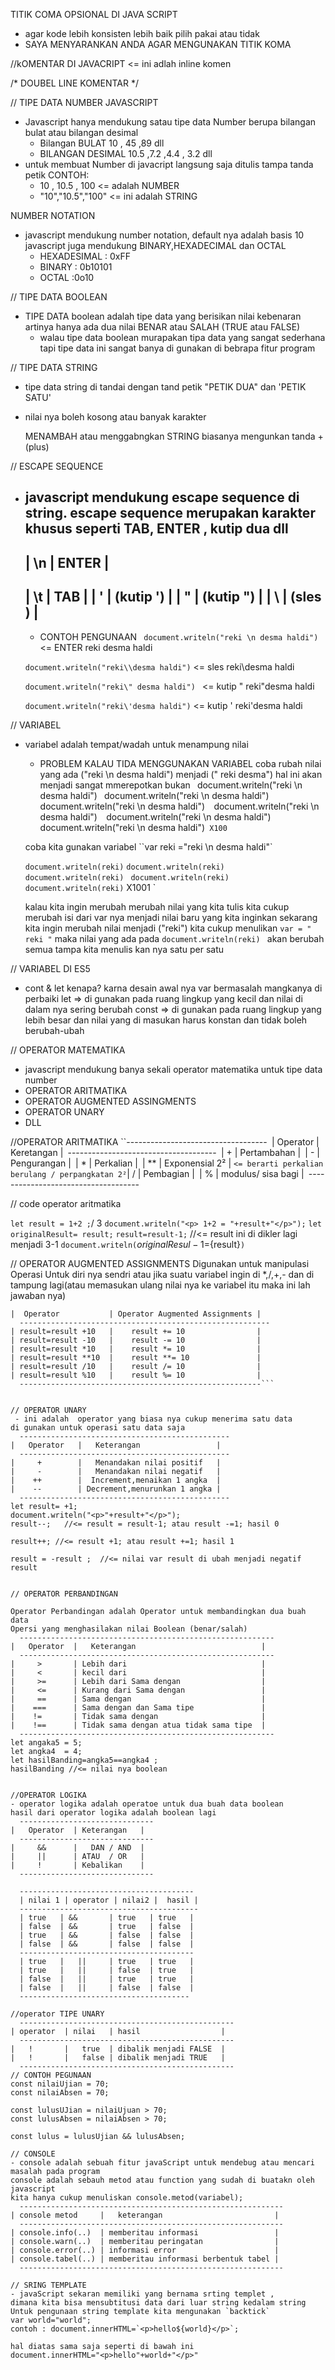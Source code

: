  TITIK COMA OPSIONAL DI JAVA SCRIPT
- agar kode lebih konsisten lebih baik pilih pakai atau tidak
- SAYA MENYARANKAN ANDA AGAR MENGUNAKAN TITIK KOMA

//kOMENTAR DI JAVACRIPT   <=  ini adlah inline komen

/*
  DOUBEL LINE KOMENTAR
*/


// TIPE DATA NUMBER JAVASCRIPT
  - Javascript hanya mendukung satau tipe data Number berupa bilangan bulat atau bilangan desimal
      - Bilangan BULAT 10 , 45 ,89 dll
      - BILANGAN DESIMAL 10.5 ,7.2 ,4.4 , 3.2 dll
  - untuk membuat Number di javacript langsung saja ditulis tampa tanda petik
  CONTOH:
    - 10 , 10.5 , 100   <= adalah NUMBER
    - "10","10.5","100"  <= ini adalah STRING
  
  NUMBER NOTATION 
  - javascript mendukung number notation, default nya adalah basis 10
  javascript juga mendukung BINARY,HEXADECIMAL dan OCTAL
    - HEXADESIMAL   : 0xFF
    - BINARY : 0b10101
    - OCTAL :0o10



// TIPE DATA BOOLEAN
- TIPE DATA boolean adalah tipe data yang berisikan nilai kebenaran
artinya hanya ada dua nilai BENAR atau SALAH (TRUE atau FALSE)
    - walau tipe data boolean murapakan tipa data yang sangat sederhana tapi tipe data ini sangat banya di gunakan di bebrapa fitur program

// TIPE DATA STRING
- tipe data string di tandai dengan tand petik "PETIK DUA" dan 'PETIK SATU'
- nilai nya boleh kosong atau banyak karakter

  MENAMBAH atau menggabngkan STRING biasanya mengunkan tanda + (plus)


// ESCAPE SEQUENCE
- javascript mendukung escape sequence di string. escape sequence merupakan karakter 
  khusus seperti TAB, ENTER , kutip dua dll
  ---------------------------
  |    \n       | ENTER     |
  ---------------------------
  |    \t       | TAB       |
  |    \'       | (kutip ') |
  |    \"       | (kutip ") |
  |    \\       | (sles \)  |
  ---------------------------
  - CONTOH PENGUNAAN
  ` document.writeln("reki \n desma haldi")`     <= ENTER
  reki
  desma haldi

  `document.writeln("reki\\desma haldi")`     <= sles
  reki\desma haldi

  `document.writeln("reki\" desma haldi") `   <= kutip "
  reki"desma haldi

  `document.writeln("reki\'desma haldi")`     <= kutip '
  reki'desma haldi




// VARIABEL

- variabel adalah tempat/wadah untuk menampung nilai

  - PROBLEM KALAU TIDA MENGGUNAKAN VARIABEL
  coba rubah nilai yang ada ("reki \n desma haldi") menjadi (" reki desma")
  hal ini akan menjadi sangat mmerepotkan bukan 
`
  `document.writeln("reki \n desma haldi") `
  `document.writeln("reki \n desma haldi")`
  `document.writeln("reki \n desma haldi")` 
  `document.writeln("reki \n desma haldi")` 
  `document.writeln("reki \n desma haldi")` 
  `document.writeln("reki \n desma haldi")` X100`

  coba kita gunakan variabel 
``var reki ="reki \n desma haldi"`

  `document.writeln(reki)`
  `document.writeln(reki) `
  `document.writeln(reki) `
  `document.writeln(reki) `
  `document.writeln(reki)` X1001 `

  kalau kita ingin merubah merubah nilai yang kita tulis
  kita cukup merubah isi dari var nya menjadi nilai baru yang kita inginkan
  sekarang kita ingin merubah nilai menjadi ("reki") kita cukup menulikan
  `var = " reki "`
  maka nilai yang ada pada 
    `document.writeln(reki) `
    akan berubah semua tampa kita menulis kan nya satu per satu


// VARIABEL DI ES5 
- cont & let
kenapa?
karna desain awal nya var bermasalah mangkanya di perbaiki 
let   => di gunakan pada ruang lingkup yang kecil dan nilai di dalam nya sering berubah
const => di gunakan pada ruang lingkup yang lebih besar dan nilai yang di masukan harus konstan dan tidak boleh berubah-ubah


// OPERATOR MATEMATIKA
- javascript mendukung banya sekali operator matematika untuk tipe data number
- OPERATOR ARITMATIKA
- OPERATOR AUGMENTED ASSINGMENTS
- OPERATOR UNARY
- DLL

//OPERATOR ARITMATIKA
``-----------------------------------`
`|  Operator    | Keretangan         |`
`-------------------------------------`
`|     +        | Pertambahan        |`
`|     -        | Pengurangan        |`
`|     *        | Perkalian          |`
`|     **       | Exponensial 2²     | ` <= berarti perkalian berulang / perpangkatan 2²
`|     /        | Pembagian          |`
`|     %        | modulus/ sisa bagi |`
`------------------------------------ ` `

//  code operator aritmatika

`let result = 1+2 ;`/ 3
`document.writeln("<p> 1+2 = "+result+"</p>");`
`let originalResult= result;`
`result=result-1;`        //<= result ini di dikler lagi menjadi 3-1
`document.writeln(`${originalResul}-1=${result}`) `


// OPERATOR AUGMENTED ASSIGNMENTS
Digunakan untuk manipulasi Operasi Untuk diri nya sendri
atau jika suatu variabel ingin di *,/,+,- dan di tampung lagi(atau memasukan ulang nilai nya ke variabel itu maka ini lah jawaban nya)
```-------------------------------------------------------
|  Operator           | Operator Augmented Assignments |
  --------------------------------------------------------
| result=result +10   |    result += 10                |
| result=result -10   |    result -= 10                |
| result=result *10   |    result *= 10                |
| result=result **10  |    result **= 10               |
| result=result /10   |    result /= 10                |
| result=result %10   |    result %= 10                |
  ------------------------------------------------------```


// OPERATOR UNARY
 - ini adalah  operator yang biasa nya cukup menerima satu data
di gunakan untuk operasi satu data saja
  -----------------------------------------------
|   Operator   |   Keterangan                 |
  -----------------------------------------------
|     +        |   Menandakan nilai positif   |
|     -        |   Menandakan nilai negatif   |
|    ++        |  Increment,menaikan 1 angka  |
|    --        | Decrement,menurunkan 1 angka |
  -----------------------------------------------
let result= +1;
document.writeln("<p>"+result+"</p>");
result--;   //<= result = result-1; atau result -=1; hasil 0

result++; //<= result +1; atau result +=1; hasil 1

result = -result ;  //<= nilai var result di ubah menjadi negatif result 


// OPERATOR PERBANDINGAN

Operator Perbandingan adalah Operator untuk membandingkan dua buah data
Opersi yang menghasilakan nilai Boolean (benar/salah)
  ---------------------------------------------------------
|   Operator  |   Keterangan                            |
  ---------------------------------------------------------
|     >       | Lebih dari                              |
|     <       | kecil dari                              |
|     >=      | Lebih dari Sama dengan                  |
|     <=      | Kurang dari Sama dengan                 |
|     ==      | Sama dengan                             |
|    ===      | Sama dengan dan Sama tipe               |
|    !=       | Tidak sama dengan                       |
|    !==      | Tidak sama dengan atua tidak sama tipe  |
  ---------------------------------------------------------
let angaka5 = 5;
let angka4  = 4;
let hasilBanding=angka5==angka4 ;
hasilBanding //<= nilai nya boolean


//OPERATOR LOGIKA
- operator logika adalah operatoe untuk dua buah data boolean
hasil dari operator logika adalah boolean lagi
  ------------------------------
|   Operator  | Keterangan   |
  ------------------------------
|     &&      |   DAN / AND  |
|     ||      | ATAU  / OR   |
|     !       | Kebalikan    |
  ------------------------------

  ---------------------------------------
  | nilai 1 | operator | nilai2 |  hasil |
  ----------------------------------------
  | true   | &&       | true   | true   |
  | false  | &&       | true   | false  |
  | true   | &&       | false  | false  |
  | false  | &&       | false  | false  |
  ---------------------------------------
  | true   |   ||     | true   | true   |
  | true   |   ||     | false  | true   |
  | false  |   ||     | true   | true   |
  | false  |   ||     | false  | false  |
  --------------------------------------

//operator TIPE UNARY
  ------------------------------------------------
| operator  | nilai   | hasil                  |
  ------------------------------------------------
|   !       |   true  | dibalik menjadi FALSE  |
|   !       |   false | dibalik menjadi TRUE   |  
  ------------------------------------------------
// CONTOH PEGUNAAN
const nilaiUjian = 70;
const nilaiAbsen = 70;

const lulusUJian = nilaiUjuan > 70;
const lulusAbsen = nilaiAbsen > 70;

const lulus = lulusUjian && lulusAbsen;

// CONSOLE 
- console adalah sebuah fitur javaScript untuk mendebug atau mencari masalah pada program
console adalah sebauh metod atau function yang sudah di buatakn oleh javascript
kita hanya cukup menuliskan console.metod(variabel);
  -----------------------------------------------------------
| console metod     |   keterangan                         |
  -----------------------------------------------------------
| console.info(..)  | memberitau informasi                 |
| console.warn(..)  | memberitau peringatan                |
| console.error(..) | informasi error                      |
| console.tabel(..) | memberitau informasi berbentuk tabel |
  -----------------------------------------------------------

// SRING TEMPLATE
- javaScript sekaran memiliki yang bernama srting templet ,
dimana kita bisa mensubtitusi data dari luar string kedalam string
Untuk pengunaan string template kita mengunakan `backtick`
var world="world";
contoh : document.innerHTML=`<p>hello${world}</p>`;

hal diatas sama saja seperti di bawah ini
document.innerHTML="<p>hello"+world+"</p>"

   





